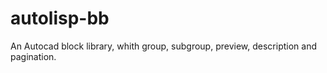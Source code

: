 # autolisp-bb

An Autocad block library, whith group, subgroup, preview, description and pagination.

